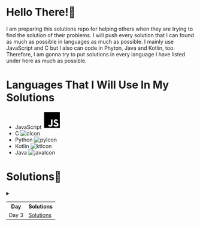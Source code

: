 # Hello There!👋
 I am preparing this solutions repo for helping others when they are trying to find the solution of their problems.
 I will push every solution that I can found as much as possible in languages as much as possible.
 I mainly use JavaScript and C but I also can code in Phyton, Java and Kotlin, too. Therefore, I am gonna try to put solutions in every language I have listed under here as much as possible.
# Languages That I Will Use In My Solutions
- JavaScript <img src="./customs/js.svg" alt="jsIcon"/>
- C <img class="lang-icon" src="https://cdn3.iconfinder.com/data/icons/teenyicons-solid-vol-1/15/c-256.png" alt="cIcon" width="24" height="24"/>
- Python <img class="lang-icon" src="https://cdn1.iconfinder.com/data/icons/ionicons-fill-vol-2/512/logo-python-256.png" alt="pyIcon" width="24" height="24"/>
- Kotlin <img class="lang-icon" src="https://cdn4.iconfinder.com/data/icons/logos-brands-5/24/kotlin-256.png" alt="ktIcon" width="24" height="24"/>
- Java <img class="lang-icon" src="https://cdn3.iconfinder.com/data/icons/font-awesome-brands/512/java-256.png" alt="javaIcon" width="24" height="24"/>


# Solutions📝
<details>
    <summary December 2023>
        <table>
            <tr>
                <th>Day</th>
                <th>Solutions</th>
            </tr>
            <tr>
                <td>Day 3</td>
                <td><a href="./December%202023/Day3">Solutions</a></td>
            </tr>
        </table>
    </summary>
</details>
